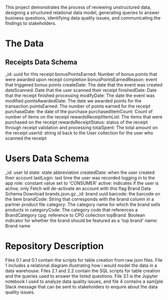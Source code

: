 This project demonstrates the process of reviewing unstructured data, designing a structured relational data model, generating queries to answer business questions, identifying data quality issues, and communicating the findings to stakeholders.

# The Data
## Receipts Data Schema

  _id: uuid for this receipt
  bonusPointsEarned: Number of bonus points that were awarded upon receipt completion
  bonusPointsEarnedReason: event that triggered bonus points
  createDate: The date that the event was created
  dateScanned: Date that the user scanned their receipt
  finishedDate: Date that the receipt finished processing
  modifyDate: The date the event was modified
  pointsAwardedDate: The date we awarded points for the transaction
  pointsEarned: The number of points earned for the receipt
  purchaseDate: the date of the purchase
  purchasedItemCount: Count of number of items on the receipt
  rewardsReceiptItemList: The items that were purchased on the receipt
  rewardsReceiptStatus: status of the receipt through receipt validation and processing
  totalSpent: The total amount on the receipt
  userId: string id back to the User collection for the user who scanned the receipt
# Users Data Schema
  _id: user Id
  state: state abbreviation
  createdDate: when the user created their account
  lastLogin: last time the user was recorded logging in to the app
  role: constant value set to 'CONSUMER'
  active: indicates if the user is active; only Fetch will de-activate an account with this flag
  Brand Data Schema
  Download brands.json.gz
  _id: brand uuid
  barcode: the barcode on the item
  brandCode: String that corresponds with the brand column in a partner product file
  category: The category name for which the brand sells products in
  categoryCode: The category code that references a BrandCategory
  cpg: reference to CPG collection
  topBrand: Boolean indicator for whether the brand should be featured as a 'top brand'
  name: Brand name

# Repository Description
Files 0.1 and 0.1 contain the scripts for table creation from raw json files. File 1 includes a relational diagram illustrating how i would model the data in a data warehouse. Files 2.1 and 2.2 contain the SQL scripts for table creation and the queries used to answer the listed questions. File 3.1 is the Jupyter notebook I used to analyze data quality issues, and file 4 contains a sam[ple Slack message that can be sent to stakeholders to enquire about the data quality issues.
